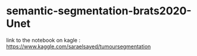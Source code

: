 # semantic-segmentation-brats2020-Unet

link to the notebook on kagle : https://www.kaggle.com/saraelsayed/tumoursegmentation
